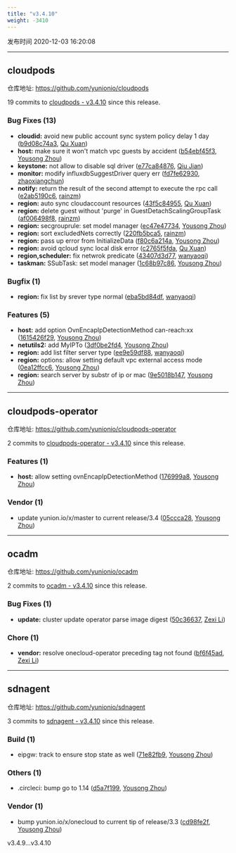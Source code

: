 ```yaml
---
title: "v3.4.10"
weight: -3410
---
```


发布时间 2020-12-03 16:20:08

-----

## cloudpods

仓库地址: https://github.com/yunionio/cloudpods

19 commits to [cloudpods - v3.4.10] since this release.

### Bug Fixes (13)
- **cloudid:** avoid new public account sync system policy delay 1 day ([b9d08c74a3](https://github.com/yunionio/cloudpods/commit/b9d08c74a3f6cff05408cc8c978bad1d7a97cbfd), [Qu Xuan](mailto:quxuan@yunionyun.com))
- **host:** make sure it won't match vpc guests by accident ([b54ebf45f3](https://github.com/yunionio/cloudpods/commit/b54ebf45f3aa12d25ae90160f6c5727ac3e37ffe), [Yousong Zhou](mailto:zhouyousong@yunionyun.com))
- **keystone:** not allow to disable sql driver ([e77ca84876](https://github.com/yunionio/cloudpods/commit/e77ca84876c16229a7e62f670d6cdecc2e13d426), [Qiu Jian](mailto:qiujian@yunionyun.com))
- **monitor:** modify influxdbSuggestDriver query err ([fd7fe62930](https://github.com/yunionio/cloudpods/commit/fd7fe62930e7a375f656c1ed9c9302b187b09365), [zhaoxiangchun](mailto:1422928955@qq.com))
- **notify:** return the result of the second attempt to execute the rpc call ([e2ab5190c6](https://github.com/yunionio/cloudpods/commit/e2ab5190c62edd366e1e50e38f17b8736ba3fbca), [rainzm](mailto:mjoycarry@gmail.com))
- **region:** auto sync cloudaccount resources ([43f5c84955](https://github.com/yunionio/cloudpods/commit/43f5c849550a0841be98f6d966f4d2c822cc19bb), [Qu Xuan](mailto:quxuan@yunionyun.com))
- **region:** delete guest without 'purge' in GuestDetachScalingGroupTask ([af006498f8](https://github.com/yunionio/cloudpods/commit/af006498f8900acfb61077bb87c47a506d1925ae), [rainzm](mailto:mjoycarry@gmail.com))
- **region:** secgrouprule: set model manager ([ec47e47734](https://github.com/yunionio/cloudpods/commit/ec47e4773472d3fc76cad980c18002fce23e4e6a), [Yousong Zhou](mailto:zhouyousong@yunionyun.com))
- **region:** sort excludedNets correctly ([220fb5bca5](https://github.com/yunionio/cloudpods/commit/220fb5bca59b319ea26b9d1fe178368f2d3d257e), [rainzm](mailto:mjoycarry@gmail.com))
- **region:** pass up error from InitializeData ([f80c6a214a](https://github.com/yunionio/cloudpods/commit/f80c6a214ae15c2b6c33b3f7c407ebc009778cbc), [Yousong Zhou](mailto:zhouyousong@yunionyun.com))
- **region:** avoid qcloud sync local disk error ([c2765f5fda](https://github.com/yunionio/cloudpods/commit/c2765f5fda423d0bb1e67e51751e4bab95a39c67), [Qu Xuan](mailto:quxuan@yunionyun.com))
- **region,scheduler:** fix netwrok predicate ([43407d3d77](https://github.com/yunionio/cloudpods/commit/43407d3d77feb09534aac5024949ed20372b12c7), [wanyaoqi](mailto:wanyaoqi@yunionyun.com))
- **taskman:** SSubTask: set model manager ([1c68b97c86](https://github.com/yunionio/cloudpods/commit/1c68b97c86ba06b8095857b48c632f853932ea0e), [Yousong Zhou](mailto:zhouyousong@yunionyun.com))

### Bugfix (1)
- **region:** fix list by srever type normal ([eba5bd84df](https://github.com/yunionio/cloudpods/commit/eba5bd84df158508f23b977aebd95cecb1c57cf6), [wanyaoqi](mailto:wanyaoqi@yunionyun.com))

### Features (5)
- **host:** add option OvnEncapIpDetectionMethod can-reach:xx ([1615426f29](https://github.com/yunionio/cloudpods/commit/1615426f297bc063e64574d316047a2b7a825f91), [Yousong Zhou](mailto:zhouyousong@yunionyun.com))
- **netutils2:** add MyIPTo ([3df0be2fd4](https://github.com/yunionio/cloudpods/commit/3df0be2fd46cafe341ce63a8ccd6b52abda43a11), [Yousong Zhou](mailto:zhouyousong@yunionyun.com))
- **region:** add list filter server type ([ee9e59df88](https://github.com/yunionio/cloudpods/commit/ee9e59df8807cd5ed970731be94ef52f346d9275), [wanyaoqi](mailto:wanyaoqi@yunionyun.com))
- **region:** options: allow setting default vpc external access mode ([0ea12ffcc6](https://github.com/yunionio/cloudpods/commit/0ea12ffcc6959951a654aae6a15d2e12f89f2659), [Yousong Zhou](mailto:zhouyousong@yunionyun.com))
- **region:** search server by substr of ip or mac ([9e5018b147](https://github.com/yunionio/cloudpods/commit/9e5018b147ce5a89c0024a143016e8c8cb6fad60), [Yousong Zhou](mailto:zhouyousong@yunionyun.com))

[cloudpods - v3.4.10]: https://github.com/yunionio/cloudpods/compare/v3.4.9...v3.4.10
-----

## cloudpods-operator

仓库地址: https://github.com/yunionio/cloudpods-operator

2 commits to [cloudpods-operator - v3.4.10] since this release.

### Features (1)
- **host:** allow setting ovnEncapIpDetectionMethod ([176999a8](https://github.com/yunionio/cloudpods-operator/commit/176999a8fe1b3d5bed4876dd88881cb43569416b), [Yousong Zhou](mailto:zhouyousong@yunionyun.com))

### Vendor (1)
- update yunion.io/x/master to current release/3.4 ([05ccca28](https://github.com/yunionio/cloudpods-operator/commit/05ccca28884473cf218db755c8e89b2ce1213d9c), [Yousong Zhou](mailto:zhouyousong@yunionyun.com))

[cloudpods-operator - v3.4.10]: https://github.com/yunionio/cloudpods-operator/compare/v3.4.9...v3.4.10
-----

## ocadm

仓库地址: https://github.com/yunionio/ocadm

2 commits to [ocadm - v3.4.10] since this release.

### Bug Fixes (1)
- **update:** cluster update operator parse image digest ([50c36637](https://github.com/yunionio/ocadm/commit/50c366378847277f3bfa7d49475ed6fd60e368bd), [Zexi Li](mailto:zexi.li@qq.com))

### Chore (1)
- **vendor:** resolve onecloud-operator preceding tag not found ([bf6f45ad](https://github.com/yunionio/ocadm/commit/bf6f45ad096ef6132e29150df639cf8396f08ab2), [Zexi Li](mailto:zexi.li@qq.com))

[ocadm - v3.4.10]: https://github.com/yunionio/ocadm/compare/v3.4.9...v3.4.10
-----

## sdnagent

仓库地址: https://github.com/yunionio/sdnagent

3 commits to [sdnagent - v3.4.10] since this release.

### Build (1)
- eipgw: track to ensure stop state as well ([71e82fb9](https://github.com/yunionio/sdnagen/commit/71e82fb9d8c330c19f93caf4e4e7e2a2caf362af), [Yousong Zhou](mailto:zhouyousong@yunionyun.com))

### Others (1)
- .circleci: bump go to 1.14 ([d5a7f199](https://github.com/yunionio/sdnagen/commit/d5a7f1993f50f18380d0c9c8ae9721d8f9edf061), [Yousong Zhou](mailto:zhouyousong@yunionyun.com))

### Vendor (1)
- bump yunion.io/x/onecloud to current tip of release/3.3 ([cd98fe2f](https://github.com/yunionio/sdnagen/commit/cd98fe2f6da36c1484bf06bc5cd2ca394985fe22), [Yousong Zhou](mailto:zhouyousong@yunionyun.com))

[sdnagent - v3.4.10]: https://github.com/yunionio/sdnagent/compare/v3.4.9...v3.4.10
v3.4.9...v3.4.10
